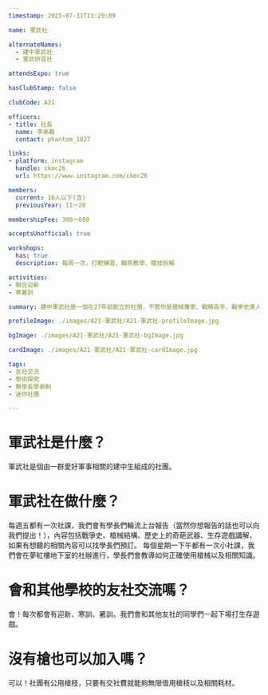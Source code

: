 ```yaml
---
timestamp: 2025-07-31T11:29:09

name: 軍武社

alternateNames:
  - 建中軍武社
  - 軍武研習社

attendsExpo: true

hasClubStamp: false

clubCode: A21

officers:
- title: 社長
  name: 李承羲
  contact: phantom_1027

links:
- platform: instagram
  handle: ckmc26
  url: https://www.instagram.com/ckmc26

members:
  current: 10人以下(含)
  previousYear: 11～20

membershipFee: 300～600

acceptsUnofficial: true

workshops:
  has: true
  description: 每周一次，打靶練習、戰術教學、槍枝拆解

activities:
- 聯合迎新
- 寒暑訓

summary: 建中軍武社是一個在27年前創立的社團，不管你是槍械專家、戰略高手、戰爭史達人、生存遊戲玩家、抑或是戰爭遊戲玩家，軍武社都歡迎您的加入！

profileImage: ./images/A21-軍武社/A21-軍武社-profileImage.jpg

bgImage: ./images/A21-軍武社/A21-軍武社-bgImage.jpg

cardImage: ./images/A21-軍武社/A21-軍武社-cardImage.jpg

tags:
- 友社交流
- 學術探究
- 無學長學弟制
- 迷你社團

---
```


# 軍武社是什麼？
軍武社是個由一群愛好軍事相關的建中生組成的社團。

# 軍武社在做什麼？
每週五都有一次社課，我們會有學長們輪流上台報告（當然你想報告的話也可以向我們提出！），內容包括戰爭史、槍械結構、歷史上的奇葩武器、生存遊戲講解，如果有想聽的相關內容可以找學長們預訂。
每個星期一下午都有一次小社課，我們會在夢紅樓地下室的社辦進行，學長們會教導如何正確使用槍械以及相關知識。

# 會和其他學校的友社交流嗎？
會！每次都會有迎新、寒訓、暑訓。我們會和其他友社的同學們一起下場打生存遊戲。

# 沒有槍也可以加入嗎？
可以！社團有公用槍枝，只要有交社費就能夠無限借用槍枝以及相關耗材。

